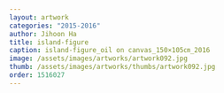 ```yaml
---
layout: artwork 
categories: "2015-2016"
author: Jihoon Ha 
title: island-figure 
caption: island-figure_oil on canvas_150×105㎝_2016 
image: /assets/images/artworks/artwork092.jpg 
thumb: /assets/images/artworks/thumbs/artwork092.jpg 
order: 1516027 
---
```

